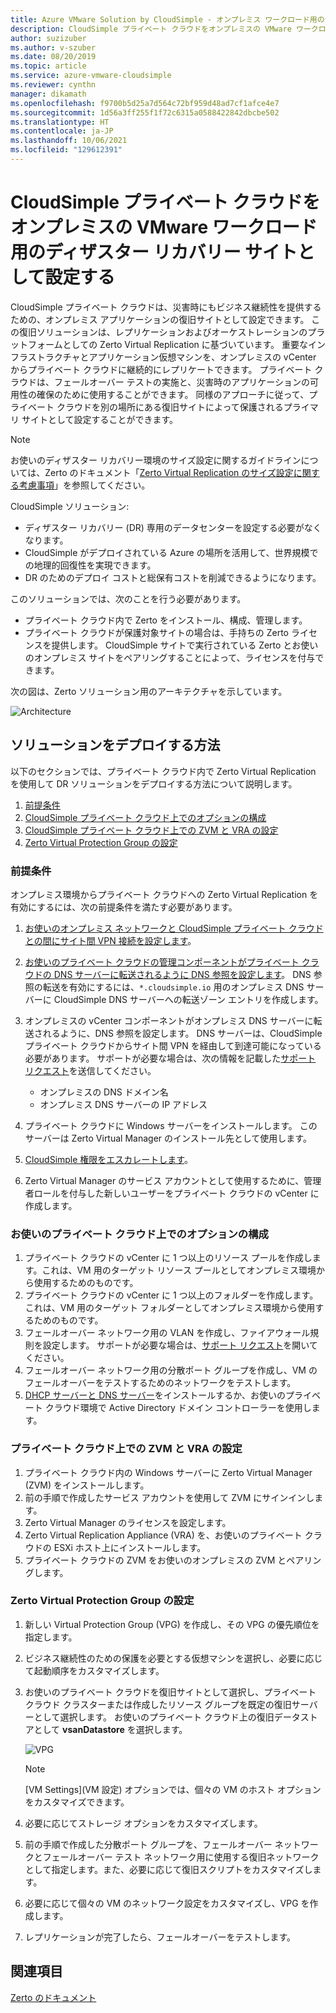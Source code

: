```yaml
---
title: Azure VMware Solution by CloudSimple - オンプレミス ワークロード用のディザスター サイトとしてプライベート クラウドを使用する
description: CloudSimple プライベート クラウドをオンプレミスの VMware ワークロード用のディザスター リカバリー サイトとして設定する方法について説明します
author: suzizuber
ms.author: v-szuber
ms.date: 08/20/2019
ms.topic: article
ms.service: azure-vmware-cloudsimple
ms.reviewer: cynthn
manager: dikamath
ms.openlocfilehash: f9700b5d25a7d564c72bf959d48ad7cf1afce4e7
ms.sourcegitcommit: 1d56a3ff255f1f72c6315a0588422842dbcbe502
ms.translationtype: HT
ms.contentlocale: ja-JP
ms.lasthandoff: 10/06/2021
ms.locfileid: "129612391"
---
```

# <a name="set-up-cloudsimple-private-cloud-as-a-disaster-recovery-site-for-on-premises-vmware-workloads"></a>CloudSimple プライベート クラウドをオンプレミスの VMware ワークロード用のディザスター リカバリー サイトとして設定する

CloudSimple プライベート クラウドは、災害時にもビジネス継続性を提供するための、オンプレミス アプリケーションの復旧サイトとして設定できます。 この復旧ソリューションは、レプリケーションおよびオーケストレーションのプラットフォームとしての Zerto Virtual Replication に基づいています。 重要なインフラストラクチャとアプリケーション仮想マシンを、オンプレミスの vCenter からプライベート クラウドに継続的にレプリケートできます。 プライベート クラウドは、フェールオーバー テストの実施と、災害時のアプリケーションの可用性の確保のために使用することができます。 同様のアプローチに従って、プライベート クラウドを別の場所にある復旧サイトによって保護されるプライマリ サイトとして設定することができます。

> [!NOTE]
> お使いのディザスター リカバリー環境のサイズ設定に関するガイドラインについては、Zerto のドキュメント「[Zerto Virtual Replication のサイズ設定に関する考慮事項](https://s3.amazonaws.com/zertodownload_docs/5.5U3/Zerto%20Virtual%20Replication%20Sizing.pdf)」を参照してください。

CloudSimple ソリューション:

* ディザスター リカバリー (DR) 専用のデータセンターを設定する必要がなくなります。
* CloudSimple がデプロイされている Azure の場所を活用して、世界規模での地理的回復性を実現できます。
* DR のためのデプロイ コストと総保有コストを削減できるようになります。

このソリューションでは、次のことを行う必要があります。

* プライベート クラウド内で Zerto をインストール、構成、管理します。
* プライベート クラウドが保護対象サイトの場合は、手持ちの Zerto ライセンスを提供します。 CloudSimple サイトで実行されている Zerto とお使いのオンプレミス サイトをペアリングすることによって、ライセンスを付与できます。

次の図は、Zerto ソリューション用のアーキテクチャを示しています。

![Architecture](media/cloudsimple-zerto-architecture.png)

## <a name="how-to-deploy-the-solution"></a>ソリューションをデプロイする方法

以下のセクションでは、プライベート クラウド内で Zerto Virtual Replication を使用して DR ソリューションをデプロイする方法について説明します。

1. [前提条件](#prerequisites)
2. [CloudSimple プライベート クラウド上でのオプションの構成](#optional-configuration-on-your-private-cloud)
3. [CloudSimple プライベート クラウド上での ZVM と VRA の設定](#set-up-zvm-and-vra-on-your-private-cloud)
4. [Zerto Virtual Protection Group の設定](#set-up-zerto-virtual-protection-group)

### <a name="prerequisites"></a>前提条件

オンプレミス環境からプライベート クラウドへの Zerto Virtual Replication を有効にするには、次の前提条件を満たす必要があります。

1. [お使いのオンプレミス ネットワークと CloudSimple プライベート クラウドとの間にサイト間 VPN 接続を設定します](set-up-vpn.md)。
2. [お使いのプライベート クラウドの管理コンポーネントがプライベート クラウドの DNS サーバーに転送されるように DNS 参照を設定します](on-premises-dns-setup.md)。  DNS 参照の転送を有効にするには、`*.cloudsimple.io` 用のオンプレミス DNS サーバーに CloudSimple DNS サーバーへの転送ゾーン エントリを作成します。
3. オンプレミスの vCenter コンポーネントがオンプレミス DNS サーバーに転送されるように、DNS 参照を設定します。  DNS サーバーは、CloudSimple プライベート クラウドからサイト間 VPN を経由して到達可能になっている必要があります。 サポートが必要な場合は、次の情報を記載した[サポート リクエスト](https://portal.azure.com/#blade/Microsoft_Azure_Support/HelpAndSupportBlade/newsupportrequest)を送信してください。  

    * オンプレミスの DNS ドメイン名
    * オンプレミス DNS サーバーの IP アドレス

4. プライベート クラウドに Windows サーバーをインストールします。 このサーバーは Zerto Virtual Manager のインストール先として使用します。
5. [CloudSimple 権限をエスカレートします](escalate-private-cloud-privileges.md)。
6. Zerto Virtual Manager のサービス アカウントとして使用するために、管理者ロールを付与した新しいユーザーをプライベート クラウドの vCenter に作成します。

### <a name="optional-configuration-on-your-private-cloud"></a>お使いのプライベート クラウド上でのオプションの構成

1. プライベート クラウドの vCenter に 1 つ以上のリソース プールを作成します。これは、VM 用のターゲット リソース プールとしてオンプレミス環境から使用するためのものです。
2. プライベート クラウドの vCenter に 1 つ以上のフォルダーを作成します。これは、VM 用のターゲット フォルダーとしてオンプレミス環境から使用するためのものです。
3. フェールオーバー ネットワーク用の VLAN を作成し、ファイアウォール規則を設定します。 サポートが必要な場合は、[サポート リクエスト](https://portal.azure.com/#blade/Microsoft_Azure_Support/HelpAndSupportBlade/newsupportrequest)を開いてください。
4. フェールオーバー ネットワーク用の分散ポート グループを作成し、VM のフェールオーバーをテストするためのネットワークをテストします。
5. [DHCP サーバーと DNS サーバー](dns-dhcp-setup.md)をインストールするか、お使いのプライベート クラウド環境で Active Directory ドメイン コントローラーを使用します。

### <a name="set-up-zvm-and-vra-on-your-private-cloud"></a>プライベート クラウド上での ZVM と VRA の設定

1. プライベート クラウド内の Windows サーバーに Zerto Virtual Manager (ZVM) をインストールします。
2. 前の手順で作成したサービス アカウントを使用して ZVM にサインインします。
3. Zerto Virtual Manager のライセンスを設定します。
4. Zerto Virtual Replication Appliance (VRA) を、お使いのプライベート クラウドの ESXi ホスト上にインストールします。
5. プライベート クラウドの ZVM をお使いのオンプレミスの ZVM とペアリングします。

### <a name="set-up-zerto-virtual-protection-group"></a>Zerto Virtual Protection Group の設定

1. 新しい Virtual Protection Group (VPG) を作成し、その VPG の優先順位を指定します。
2. ビジネス継続性のための保護を必要とする仮想マシンを選択し、必要に応じて起動順序をカスタマイズします。
3. お使いのプライベート クラウドを復旧サイトとして選択し、プライベート クラウド クラスターまたは作成したリソース グループを既定の復旧サーバーとして選択します。 お使いのプライベート クラウド上の復旧データストアとして **vsanDatastore** を選択します。

    ![VPG](media/cloudsimple-zerto-vpg.png)

    > [!NOTE]
    > [VM Settings]\(VM 設定\) オプションでは、個々の VM のホスト オプションをカスタマイズできます。

4. 必要に応じてストレージ オプションをカスタマイズします。
5. 前の手順で作成した分散ポート グループを、フェールオーバー ネットワークとフェールオーバー テスト ネットワーク用に使用する復旧ネットワークとして指定します。また、必要に応じて復旧スクリプトをカスタマイズします。
6. 必要に応じて個々の VM のネットワーク設定をカスタマイズし、VPG を作成します。
7. レプリケーションが完了したら、フェールオーバーをテストします。

## <a name="reference"></a>関連項目

[Zerto のドキュメント](https://www.zerto.com/myzerto/technical-documentation/)

